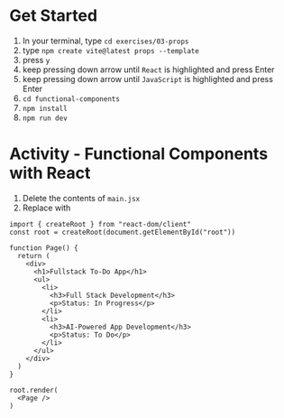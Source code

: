 # Get Started
1. In your terminal, type `cd exercises/03-props`
2. type `npm create vite@latest props --template`
3. press `y`
4. keep pressing down arrow until `React` is highlighted and press Enter
5. keep pressing down arrow until `JavaScript` is highlighted and press Enter
6. `cd functional-components`
7. `npm install`
8. `npm run dev`

# Activity - Functional Components with React
1. Delete the contents of `main.jsx`
2. Replace with
```
import { createRoot } from "react-dom/client"
const root = createRoot(document.getElementById("root"))

function Page() {
  return (
    <div>
      <h1>Fullstack To-Do App</h1>
      <ul>
        <li>
          <h3>Full Stack Development</h3>
          <p>Status: In Progress</p>
        </li>
        <li>
          <h3>AI-Powered App Development</h3>
          <p>Status: To Do</p>
        </li>
      </ul>
    </div>
  )
}

root.render(
  <Page />
)
```